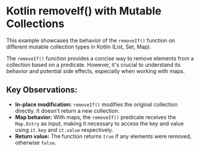 # Kotlin removeIf() with Mutable Collections

This example showcases the behavior of the `removeIf()` function on different mutable collection types in Kotlin (List, Set, Map).

The `removeIf()` function provides a concise way to remove elements from a collection based on a predicate. However, it's crucial to understand its behavior and potential side effects, especially when working with maps.

## Key Observations:

* **In-place modification:** `removeIf()` modifies the original collection directly. It doesn't return a new collection.
* **Map behavior:** With maps, the `removeIf()` predicate receives the `Map.Entry` as input, making it necessary to access the key and value using `it.key` and `it.value` respectively.
* **Return value:** The function returns `true` if any elements were removed, otherwise `false`.